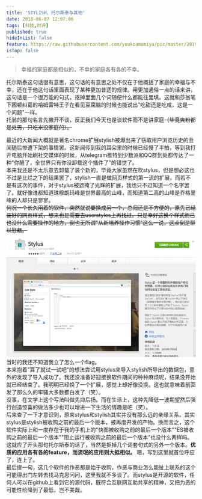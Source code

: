 ```yaml
---
title: 'STYLISH、托尔斯泰与其他'
date: 2018-06-07 12:07:06
tags: [科技,时评]
published: true
hideInList: false
feature: https://raw.githubusercontent.com/yuukoamamiya/pic/master/20190508120826.png
isTop: false
---
```

> 幸福的家庭都是相似的，不幸的家庭各有各的不幸。  

托尔斯泰这句话很有意思，这句话的有意思之处不仅在于他概括了家庭的幸福与不幸，还在于他这句话里面表现了某种更加普适的规律。用更加通俗一点的话来讲，这句话是一个很万能的句式，抠掉里面几个词随便什么都能往里填。这就和莎翁笔下困顿纠葛的哈姆雷特王子在看见豆腐脑的时候也能说出"吃甜还是吃咸，这是一个问题"一样。  
托翁的那句名言先撇开不谈，反正我们今天也是谈软件而不是讲家庭~~（毕竟爽粉都是处男，只吃米没家庭的）。~~  

最近的大新闻大概就是著名chrome扩展stylish被爆出来了窃取用户浏览历史的丑闻随后惨遭下架的事情罢。这新闻传到我的耳朵里的时候已经慢了半拍，等到我打开电脑开始刷社交媒体的时候，从telegram推特到少数派和QQ群到处都传达了一种"你醒了，全世界只有你没卸载这个插件了"的错觉了。  
本来我还是不太乐意去卸载了装个新的，毕竟大家虽然在吹stylus，但是想必这也不过是比烂之下的结果罢了，stylish一直是做网页样式的第一流的扩展，而若不是有这次的事件，对于stylus被遮掩了光辉的扩展，我也只不过知道一个名字罢了。就好像谁都知道珠穆朗玛峰是世界最高的山峰，而知道第二高的山峰是乔格里峰的人却只是寥寥。  
~~何况一个长久用着的软件，突然就说要换成另一个，总归还是不方便的，原先已经装好的网页样式，想来也是需要去userstyles上再找过。只是幸好这换个样式而已也没什么需要操作的地方，倒也无所谓"从新培养操作习惯"这么一说，这点倒是聊以慰藉。~~  

![](https://raw.githubusercontent.com/yuukoamamiya/pic/master/20190508120842.png)  
当时的我还不知道我立了怎么一个flag。  
本来抱着"算了就试一试吧"的想法尝试用stylus来导入stylish所导出的数据包，意外的发现了导入成功了。我还没准备好迎接换软件期间的种种麻烦呢，结果没开始就已经结束了。我明明已经换了一个扩展，感觉上却好像没换。这也就意味着前面发了那么久的牢骚大多数都白发了（笑）。  
没事，在文学上这个写法叫做先抑后扬。而在生活上，这种先降低一波期望然后强行创造惊喜的做法多少也可以增进一下生活的情趣是吧（笑）。  
后来查了一下才意识到，原来stylus和stylish其实并没有那么远的亲缘关系。其实stylus是stylish被收购之前的最后一个版本，被再度开发的产物。换而言之，这个软件实际上和一度存在于我的手机上的"快图被收购之前的最后一个版本""ES被收购之前的最后一个版本""阻止运行被收购之前的最后一个版本"也没什么两样吗。  
这就应了开头那句托尔斯泰的话了，当然是抠掉几个词套句式的另外一个版本。**优质的应用各有各的feature，而流氓的应用则大抵相似。** 嗯，写到这里就首位呼应了，连上了。  
最后提一句，这几个软件的作恶都是始于收购，作恶与商业怎么能扯上联系的这个可能得出门左转去找马克思问问，这里我就不多谈了。而stylus是开源的软件，任何人可以在github上看到它的源代码，既符合互联网互助共享的精神，又把为恶的可能性给降到了最低，岂不美哉。  